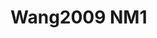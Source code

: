 <a name="material" />

# Wang2009 NM1
<script type="application/ld+json">
  {
    "@context": "https://schema.org/",
    "@type": "ChemicalSubstance",
    "http://purl.org/dc/terms/conformsTo":
      {
        "@type": "CreativeWork",
        "@id": "https://bioschemas.org/profiles/ChemicalSubstance/0.4-RELEASE/"
      },
    "@id": "https://egonw.github.io/nanowiki/nanowiki164.html#material",
    "name": "Wang2009 NM1",
    "sameAs: "http://127.0.0.1/mediawiki/index.php/Special:URIResolver/Wang2009_NM1"
  }
</script>

